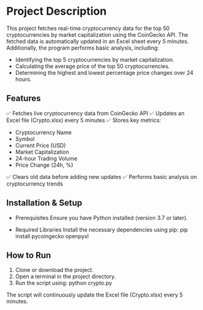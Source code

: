 # Project Description
This project fetches real-time cryptocurrency data for the top 50 cryptocurrencies by market capitalization using the CoinGecko API. The fetched data is automatically updated in an Excel sheet every 5 minutes. Additionally, the program performs basic analysis, including:

- Identifying the top 5 cryptocurrencies by market capitalization.
- Calculating the average price of the top 50 cryptocurrencies.
- Determining the highest and lowest percentage price changes over 24 hours.
## Features
✅ Fetches live cryptocurrency data from CoinGecko API
✅ Updates an Excel file (Crypto.xlsx) every 5 minutes
✅ Stores key metrics:
   - Cryptocurrency Name
   - Symbol
   - Current Price (USD)
   - Market Capitalization
   - 24-hour Trading Volume
   - Price Change (24h, %)
   
✅ Clears old data before adding new updates
✅ Performs basic analysis on cryptocurrency trends

## Installation & Setup
- Prerequisites
Ensure you have Python installed (version 3.7 or later).

- Required Libraries
Install the necessary dependencies using pip:
pip install pycoingecko openpyxl

## How to Run
1. Clone or download the project.
2. Open a terminal in the project directory.
3. Run the script using:
   python crypto.py

The script will continuously update the Excel file (Crypto.xlsx) every 5 minutes.

